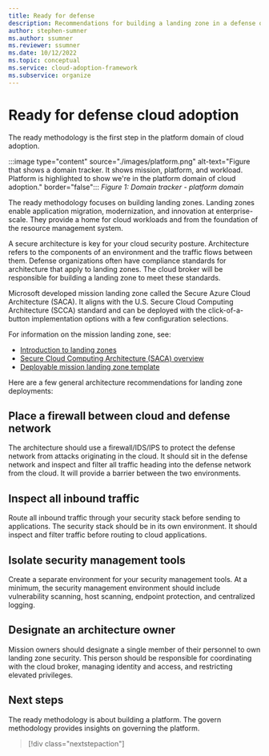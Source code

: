 ```yaml
---
title: Ready for defense
description: Recommendations for building a landing zone in a defense organization
author: stephen-sumner
ms.author: ssumner
ms.reviewer: ssumner
ms.date: 10/12/2022
ms.topic: conceptual
ms.service: cloud-adoption-framework
ms.subservice: organize
---
```

# Ready for defense cloud adoption

The ready methodology is the first step in the platform domain of cloud adoption.

:::image type="content" source="./images/platform.png" alt-text="Figure that shows a domain tracker. It shows mission, platform, and workload. Platform is highlighted to show we're in the platform domain of cloud adoption." border="false":::
*Figure 1: Domain tracker - platform domain*

The ready methodology focuses on building landing zones. Landing zones enable application migration, modernization, and innovation at enterprise-scale. They provide a home for cloud workloads and from the foundation of the resource management system.

A secure architecture is key for your cloud security posture. Architecture refers to the components of an environment and the traffic flows between them. Defense organizations often have compliance standards for architecture that apply to landing zones. The cloud broker will be responsible for building a landing zone to meet these standards.

Microsoft developed mission landing zone called the Secure Azure Cloud Architecture (SACA). It aligns with the U.S. Secure Cloud Computing Architecture (SCCA) standard and can be deployed with the click-of-a-button implementation options with a few configuration selections.

For information on the mission landing zone, see:

- [Introduction to landing zones](/azure/cloud-adoption-framework/ready/landing-zone/)
- [Secure Cloud Computing Architecture (SACA) overview](/azure/azure-government/compliance/secure-azure-computing-architecture)
- [Deployable mission landing zone template](https://github.com/Azure/missionlz)

Here are a few general architecture recommendations for landing zone deployments:

## Place a firewall between cloud and defense network

The architecture should use a firewall/IDS/IPS to protect the defense network from attacks originating in the cloud. It should sit in the defense network and inspect and filter all traffic heading into the defense network from the cloud. It will provide a barrier between the two environments.

## Inspect all inbound traffic

Route all inbound traffic through your security stack before sending to applications. The security stack  should be in its own environment. It should inspect and filter traffic before routing to cloud applications.

## Isolate security management tools

Create a separate environment for your security management tools. At a minimum, the security management environment should include vulnerability scanning, host scanning, endpoint protection, and centralized logging.

## Designate an architecture owner

Mission owners should designate a single member of their personnel to own landing zone security. This person should be responsible for coordinating with the cloud broker, managing identity and access, and restricting elevated privileges.

## Next steps

The ready methodology is about building a platform. The govern methodology provides insights on governing the platform.

> [!div class="nextstepaction"]
> [](govern.md)
